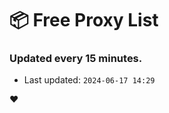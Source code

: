 # :package: Free Proxy List
### Updated every 15 minutes.

- Last updated: `2024-06-17 14:29`

:heart:
